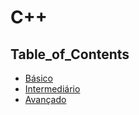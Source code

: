 # C++

## Table_of_Contents
- [Básico](./Básico/README.md)
- [Intermediário](./Intermediário/README.md)
- [Avançado](./Avançado/README.md)


